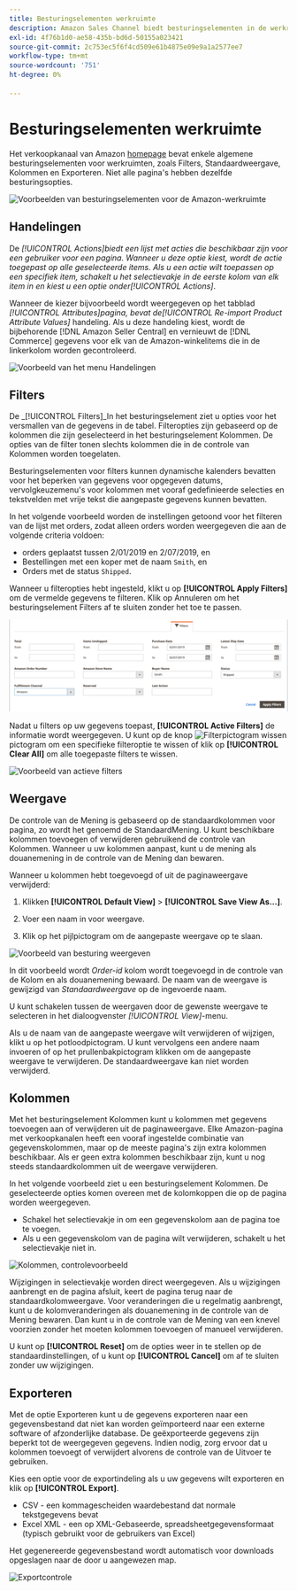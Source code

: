```yaml
---
title: Besturingselementen werkruimte
description: Amazon Sales Channel biedt besturingselementen in de werkruimte waarmee u lijsten kunt zoeken, informatie kunt bekijken en eenvoudig handelingen kunt toepassen.
exl-id: 4f76b1d0-ae58-435b-bd6d-50155a023421
source-git-commit: 2c753ec5f6f4cd509e61b4875e09e9a1a2577ee7
workflow-type: tm+mt
source-wordcount: '751'
ht-degree: 0%

---
```


# Besturingselementen werkruimte

Het verkoopkanaal van Amazon [homepage](./amazon-sales-channel-home.md) bevat enkele algemene besturingselementen voor werkruimten, zoals Filters, Standaardweergave, Kolommen en Exporteren. Niet alle pagina&#39;s hebben dezelfde besturingsopties.

![Voorbeelden van besturingselementen voor de Amazon-werkruimte](assets/amazon-workspace-controls.png)

## Handelingen

De _[!UICONTROL Actions]_biedt een lijst met acties die beschikbaar zijn voor een gebruiker voor een pagina. Wanneer u deze optie kiest, wordt de actie toegepast op alle geselecteerde items. Als u een actie wilt toepassen op een specifiek item, schakelt u het selectievakje in de eerste kolom van elk item in en kiest u een optie onder_[!UICONTROL Actions]_.

Wanneer de kiezer bijvoorbeeld wordt weergegeven op het tabblad _[!UICONTROL Attributes]_pagina, bevat de_[!UICONTROL Re-import Product Attribute Values]_ handeling. Als u deze handeling kiest, wordt de bijbehorende [!DNL Amazon Seller Central] en vernieuwt de [!DNL Commerce] gegevens voor elk van de Amazon-winkelitems die in de linkerkolom worden gecontroleerd.

![Voorbeeld van het menu Handelingen](assets/amazon-sales-channel-home-actions-option.png)

## Filters

De _[!UICONTROL Filters]_In het besturingselement ziet u opties voor het versmallen van de gegevens in de tabel. Filteropties zijn gebaseerd op de kolommen die zijn geselecteerd in het besturingselement Kolommen. De opties van de filter tonen slechts kolommen die in de controle van Kolommen worden toegelaten.

Besturingselementen voor filters kunnen dynamische kalenders bevatten voor het beperken van gegevens voor opgegeven datums, vervolgkeuzemenu&#39;s voor kolommen met vooraf gedefinieerde selecties en tekstvelden met vrije tekst die aangepaste gegevens kunnen bevatten.

In het volgende voorbeeld worden de instellingen getoond voor het filteren van de lijst met orders, zodat alleen orders worden weergegeven die aan de volgende criteria voldoen:

- orders geplaatst tussen 2/01/2019 en 2/07/2019, en
- Bestellingen met een koper met de naam `Smith`, en
- Orders met de status `Shipped`.

Wanneer u filteropties hebt ingesteld, klikt u op **[!UICONTROL Apply Filters]** om de vermelde gegevens te filteren. Klik op Annuleren om het besturingselement Filters af te sluiten zonder het toe te passen.

![Voorbeeld van filterbesturing](assets/workspace-controls-filters.png)

Nadat u filters op uw gegevens toepast, **[!UICONTROL Active Filters]** de informatie wordt weergegeven. U kunt op de knop ![Filterpictogram wissen](assets/x-icon-clear-filters.png) pictogram om een specifieke filteroptie te wissen of klik op **[!UICONTROL Clear All]** om alle toegepaste filters te wissen.

![Voorbeeld van actieve filters](assets/applied-filters-line.png)

## Weergave

De controle van de Mening is gebaseerd op de standaardkolommen voor pagina, zo wordt het genoemd de StandaardMening. U kunt beschikbare kolommen toevoegen of verwijderen gebruikend de controle van Kolommen. Wanneer u uw kolommen aanpast, kunt u de mening als douanemening in de controle van de Mening dan bewaren.

Wanneer u kolommen hebt toegevoegd of uit de paginaweergave verwijderd:

1. Klikken **[!UICONTROL Default View]** > **[!UICONTROL Save View As...]**.

1. Voer een naam in voor weergave.

1. Klik op het pijlpictogram om de aangepaste weergave op te slaan.

![Voorbeeld van besturing weergeven](assets/workspace-controls-view.png)

In dit voorbeeld wordt _Order-id_ kolom wordt toegevoegd in de controle van de Kolom en als douanemening bewaard. De naam van de weergave is gewijzigd van _Standaardweergave_ op de ingevoerde naam.

U kunt schakelen tussen de weergaven door de gewenste weergave te selecteren in het dialoogvenster _[!UICONTROL View]_-menu.

Als u de naam van de aangepaste weergave wilt verwijderen of wijzigen, klikt u op het potloodpictogram. U kunt vervolgens een andere naam invoeren of op het prullenbakpictogram klikken om de aangepaste weergave te verwijderen. De standaardweergave kan niet worden verwijderd.

## Kolommen

Met het besturingselement Kolommen kunt u kolommen met gegevens toevoegen aan of verwijderen uit de paginaweergave. Elke Amazon-pagina met verkoopkanalen heeft een vooraf ingestelde combinatie van gegevenskolommen, maar op de meeste pagina&#39;s zijn extra kolommen beschikbaar. Als er geen extra kolommen beschikbaar zijn, kunt u nog steeds standaardkolommen uit de weergave verwijderen.

In het volgende voorbeeld ziet u een besturingselement Kolommen. De geselecteerde opties komen overeen met de kolomkoppen die op de pagina worden weergegeven.

- Schakel het selectievakje in om een gegevenskolom aan de pagina toe te voegen.
- Als u een gegevenskolom van de pagina wilt verwijderen, schakelt u het selectievakje niet in.

![Kolommen, controlevoorbeeld](assets/workspace-controls-columns.png)

Wijzigingen in selectievakje worden direct weergegeven. Als u wijzigingen aanbrengt en de pagina afsluit, keert de pagina terug naar de standaardkolomweergave. Voor veranderingen die u regelmatig aanbrengt, kunt u de kolomveranderingen als douanemening in de controle van de Mening bewaren. Dan kunt u in de controle van de Mening van een knevel voorzien zonder het moeten kolommen toevoegen of manueel verwijderen.

U kunt op **[!UICONTROL Reset]** om de opties weer in te stellen op de standaardinstellingen, of u kunt op **[!UICONTROL Cancel]** om af te sluiten zonder uw wijzigingen.

## Exporteren

Met de optie Exporteren kunt u de gegevens exporteren naar een gegevensbestand dat niet kan worden geïmporteerd naar een externe software of afzonderlijke database. De geëxporteerde gegevens zijn beperkt tot de weergegeven gegevens. Indien nodig, zorg ervoor dat u kolommen toevoegt of verwijdert alvorens de controle van de Uitvoer te gebruiken.

Kies een optie voor de exportindeling als u uw gegevens wilt exporteren en klik op **[!UICONTROL Export]**.

- CSV - een kommagescheiden waardebestand dat normale tekstgegevens bevat
- Excel XML - een op XML-Gebaseerde, spreadsheetgegevensformaat (typisch gebruikt voor de gebruikers van Excel)

Het gegenereerde gegevensbestand wordt automatisch voor downloads opgeslagen naar de door u aangewezen map.

![Exportcontrole](assets/workspace-controls-export.png)
